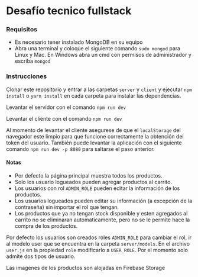 # Desafío tecnico fullstack

### Requisitos
* Es necesario tener instalado MongoDB en su equipo
* Abra una terminal y coloque el siguiente comando `sudo mongod` para Linux y Mac. En Windows abra un cmd con permisos de administrador y escriba `mongod`

### Instrucciones

Clonar este repositorio y entrar a las carpetas `server` y `client` y ejecutar `npm install` o `yarn install` en cada carpeta para instalar las dependencias.


Levantar el servidor con el comando `npm run dev`

Levantar el cliente con el comando `npm run dev`

Al momento de levantar el cliente  asegurese de que el `localStorage` del navegador este limpio para que funcione correctamente la obtención del token del usuario.
También puede levantar la aplicación con el siguiente comando `npm run dev -p 8080` para saltarse el paso anterior.

#### Notas
* Por defecto la página principal muestra todos los productos.
* Solo los usuario logueados pueden agregar productos al carrito.
* Los usuarios con rol `ADMIN_ROLE` pueden editar la información de los productos.
* Los usuarios logueados pueden editar su información (a excepción de la contraseña) sin importar el rol que tengan.
* Los productos que ya no tengan stock disponible y esten agregados al carrito no se eliminaran automaticamente, pero no se le permite hace la compra de los productos.


Por defecto los usuarios son creados roles `ADMIN_ROLE` para cambiar el rol, ir al modelo user que se encuentra en la carpeta `server/models`. En el archivo `user.js` en la propiedad `role` modificarlo a `USER_ROLE`. Por el momento solo admite dos tipos de usuario.

Las imagenes de los productos son alojadas en Firebase Storage
